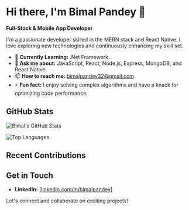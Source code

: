 # Hi there, I'm Bimal Pandey 👋

**Full-Stack & Mobile App Developer**

I'm a passionate developer skilled in the MERN stack and React Native. I love exploring new technologies and continuously enhancing my skill set.

- 🌱 **Currently Learning:** .Net Framework.
- 💬 **Ask me about:** JavaScript, React, Node.js, Express, MongoDB, and React Native.
- 📫 **How to reach me:** [bimalpandey32@gmail.com](mailto:bimalpandey32@gmail.com)
- ⚡ **Fun fact:** I enjoy solving complex algorithms and have a knack for optimizing code performance.

## GitHub Stats

![Bimal's GitHub Stats](https://github-readme-stats.vercel.app/api?username=BimalPandeyCode&show_icons=true&theme=radical)

![Top Languages](https://github-readme-stats.vercel.app/api/top-langs/?username=BimalPandeyCode&layout=compact&theme=radical)

## Recent Contributions

## Get in Touch

- **LinkedIn:** [[linkedin.com/in/bimalpandey]](https://www.linkedin.com/in/bimal-pandey-740104208/)

Let's connect and collaborate on exciting projects!
